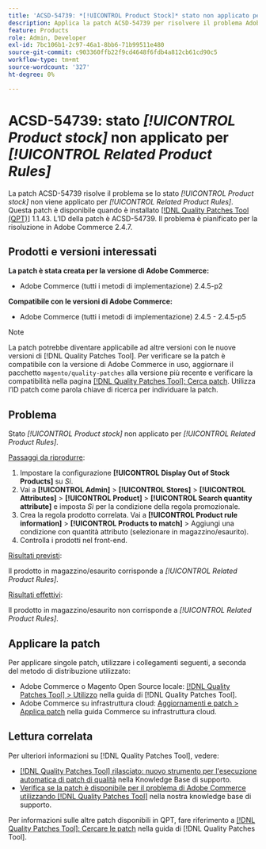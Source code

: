 ```yaml
---
title: 'ACSD-54739: *[!UICONTROL Product Stock]* stato non applicato per *[!UICONTROL Related Product Rules]*'
description: Applica la patch ACSD-54739 per risolvere il problema Adobe Commerce per il quale lo stato *[!UICONTROL Product Stock]* non è applicato per *[!UICONTROL Related Product Rules]*.
feature: Products
role: Admin, Developer
exl-id: 7bc106b1-2c97-46a1-8bb6-71b99511e480
source-git-commit: c903360ffb22f9cd4648f6fdb4a812cb61cd90c5
workflow-type: tm+mt
source-wordcount: '327'
ht-degree: 0%

---
```


# ACSD-54739: stato *[!UICONTROL Product stock]* non applicato per *[!UICONTROL Related Product Rules]*

La patch ACSD-54739 risolve il problema se lo stato *[!UICONTROL Product stock]* non viene applicato per *[!UICONTROL Related Product Rules]*. Questa patch è disponibile quando è installato [[!DNL Quality Patches Tool (QPT)]](/help/announcements/adobe-commerce-announcements/magento-quality-patches-released-new-tool-to-self-serve-quality-patches.md) 1.1.43. L’ID della patch è ACSD-54739. Il problema è pianificato per la risoluzione in Adobe Commerce 2.4.7.

## Prodotti e versioni interessati

**La patch è stata creata per la versione di Adobe Commerce:**

* Adobe Commerce (tutti i metodi di implementazione) 2.4.5-p2

**Compatibile con le versioni di Adobe Commerce:**

* Adobe Commerce (tutti i metodi di implementazione) 2.4.5 - 2.4.5-p5

>[!NOTE]
>
>La patch potrebbe diventare applicabile ad altre versioni con le nuove versioni di [!DNL Quality Patches Tool]. Per verificare se la patch è compatibile con la versione di Adobe Commerce in uso, aggiornare il pacchetto `magento/quality-patches` alla versione più recente e verificare la compatibilità nella pagina [[!DNL Quality Patches Tool]: Cerca patch](https://experienceleague.adobe.com/tools/commerce-quality-patches/index.html?lang=it). Utilizza l’ID patch come parola chiave di ricerca per individuare la patch.

## Problema

Stato *[!UICONTROL Product stock]* non applicato per *[!UICONTROL Related Product Rules]*.

<u>Passaggi da riprodurre</u>:

1. Impostare la configurazione **[!UICONTROL Display Out of Stock Products]** su *Sì*.
1. Vai a **[!UICONTROL Admin]** > **[!UICONTROL Stores]** > **[!UICONTROL Attributes]** > **[!UICONTROL Product]** > **[!UICONTROL Search quantity attribute]** e imposta *Sì* per la condizione della regola promozionale.
1. Crea la regola prodotto correlata. Vai a **[!UICONTROL Product rule information]** > **[!UICONTROL Products to match]** > Aggiungi una condizione con quantità attributo (selezionare in magazzino/esaurito).
1. Controlla i prodotti nel front-end.

<u>Risultati previsti</u>:

Il prodotto in magazzino/esaurito corrisponde a *[!UICONTROL Related Product Rules]*.

<u>Risultati effettivi</u>:

Il prodotto in magazzino/esaurito non corrisponde a *[!UICONTROL Related Product Rules]*.

## Applicare la patch

Per applicare singole patch, utilizzare i collegamenti seguenti, a seconda del metodo di distribuzione utilizzato:

* Adobe Commerce o Magento Open Source locale: [[!DNL Quality Patches Tool] > Utilizzo](https://experienceleague.adobe.com/docs/commerce-operations/tools/quality-patches-tool/usage.html?lang=it) nella guida di [!DNL Quality Patches Tool].
* Adobe Commerce su infrastruttura cloud: [Aggiornamenti e patch > Applica patch](https://experienceleague.adobe.com/docs/commerce-cloud-service/user-guide/develop/upgrade/apply-patches.html?lang=it) nella guida Commerce su infrastruttura cloud.

## Lettura correlata

Per ulteriori informazioni su [!DNL Quality Patches Tool], vedere:

* [[!DNL Quality Patches Tool] rilasciato: nuovo strumento per l&#39;esecuzione automatica di patch di qualità](/help/announcements/adobe-commerce-announcements/magento-quality-patches-released-new-tool-to-self-serve-quality-patches.md) nella Knowledge Base di supporto.
* [Verifica se la patch è disponibile per il problema di Adobe Commerce utilizzando  [!DNL Quality Patches Tool]](/help/support-tools/patches-available-in-qpt-tool/check-patch-for-magento-issue-with-magento-quality-patches.md) nella nostra knowledge base di supporto.

Per informazioni sulle altre patch disponibili in QPT, fare riferimento a [[!DNL Quality Patches Tool]: Cercare le patch](https://experienceleague.adobe.com/tools/commerce-quality-patches/index.html?lang=it) nella guida di [!DNL Quality Patches Tool].
